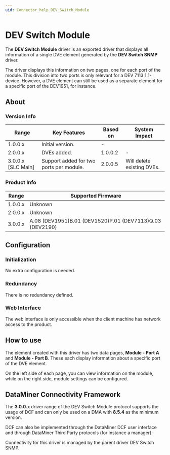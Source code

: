 ```yaml
---
uid: Connector_help_DEV_Switch_Module
---
```


# DEV Switch Module

The **DEV Switch Module** driver is an exported driver that displays all information of a single DVE element generated by the **DEV Switch SNMP** driver.

The driver displays this information on two pages, one for each port of the module. This division into two ports is only relevant for a DEV 7113 1:1-device. However, a DVE element can still be used as a separate element for a specific port of the DEV1951, for instance.

## About

### Version Info

| **Range**            | **Key Features**                        | **Based on** | **System Impact**          |
|----------------------|-----------------------------------------|--------------|----------------------------|
| 1.0.0.x              | Initial version.                        | \-           |                            |
| 2.0.0.x              | DVEs added.                             | 1.0.0.2      | \-                         |
| 3.0.0.x \[SLC Main\] | Support added for two ports per module. | 2.0.0.5      | Will delete existing DVEs. |

### Product Info

| **Range** | **Supported Firmware**                                   |
|-----------|----------------------------------------------------------|
| 1.0.0.x   | Unknown                                                  |
| 2.0.0.x   | Unknown                                                  |
| 3.0.0.x   | A.08 (DEV1951)B.01 (DEV1520)P.01 (DEV7113)Q.03 (DEV2190) |

## Configuration

### Initialization

No extra configuration is needed.

### Redundancy

There is no redundancy defined.

### Web Interface

The web interface is only accessible when the client machine has network access to the product.

## How to use

The element created with this driver has two data pages, **Module - Port A** and **Module - Port B**. These each display information about a specific port of the DVE element.

On the left side of each page, you can view information on the module, while on the right side, module settings can be configured.

## DataMiner Connectivity Framework

The **3.0.0.x** driver range of the DEV Switch Module protocol supports the usage of DCF and can only be used on a DMA with **8.5.4** as the minimum version.

DCF can also be implemented through the DataMiner DCF user interface and through DataMiner Third Party protocols (for instance a manager).

Connectivity for this driver is managed by the parent driver DEV Switch SNMP.
